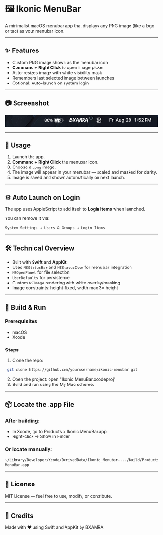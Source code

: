 # 🖼️ Ikonic MenuBar

A minimalist macOS menubar app that displays any PNG image (like a logo or tag) as your menubar icon.

---

## ✨ Features

- Custom PNG image shown as the menubar icon
- **Command + Right Click** to open image picker
- Auto-resizes image with white visibility mask
- Remembers last selected image between launches
- Optional: Auto-launch on system login

---

## 📷 Screenshot

![Ikonic MenuBar Screenshot](./screenshot.png)

---

## 🚀 Usage

1. Launch the app.
2. **Command + Right Click** the menubar icon.
3. Choose a `.png` image.
4. The image will appear in your menubar — scaled and masked for clarity.
5. Image is saved and shown automatically on next launch.

---

## ⚙️ Auto Launch on Login

The app uses AppleScript to add itself to **Login Items** when launched.

You can remove it via:

```
System Settings → Users & Groups → Login Items
```

---

## 🛠️ Technical Overview

- Built with **Swift** and **AppKit**
- Uses `NSStatusBar` and `NSStatusItem` for menubar integration
- `NSOpenPanel` for file selection
- `UserDefaults` for persistence
- Custom `NSImage` rendering with white overlay/masking
- Image constraints: height-fixed, width max 3× height

---

## 🧪 Build & Run

### Prerequisites

- macOS
- Xcode

### Steps

1. Clone the repo:

```bash
 git clone https://github.com/yourusername/ikonic-menubar.git
```

2. Open the project:
   open "Ikonic MenuBar.xcodeproj"
3. Build and run using the My Mac scheme.

---

## 📦 Locate the .app File

### After building:

- In Xcode, go to Products > Ikonic MenuBar.app
- Right-click → Show in Finder

### Or locate manually:

```
~/Library/Developer/Xcode/DerivedData/Ikonic_Menubar-.../Build/Products/Debug/Ikonic MenuBar.app
```

---

## 📝 License

MIT License — feel free to use, modify, or contribute.

---

## 🙌 Credits

Made with ❤️ using Swift and AppKit
by BXAMRA
